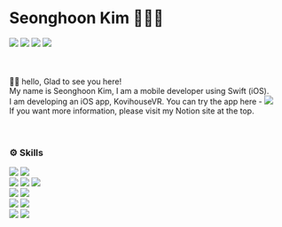 
# Seonghoon Kim 🧑🏻‍💻

<div>
  <a href="https://github.com/seonghooony"><img src="https://hits.seeyoufarm.com/api/count/incr/badge.svg?url=https%3A%2F%2Fgithub.com%2Fseonghooony&count_bg=%23E3E5CC&title_bg=%2317A9AE&icon=apple.svg&icon_color=%232AD3B6&title=Visited&edge_flat=false"/></a>
  <a href="mailto:hanrinsa2@naver.com"><img src="https://img.shields.io/badge/sending Email-03C75A?style=flat&logo=Naver&logoColor=white"/></a> 
  <a href="https://seonghooony.tistory.com"><img src="https://img.shields.io/badge/Go to Blog-EA5220?style=flat&logo=Tistory&logoColor=white"/></a> 
  <a href="https://power-strand-7f4.notion.site/Seonghoon-Kim-b9cbf116a58e41cb9879bc509b02c280?pvs=4"><img src="https://img.shields.io/badge/Go to Notion-ffffff?style=flat&logo=Notion&logoColor=black"/></a>
</div>
</br>
</br>
</br>
👋🏼 hello, Glad to see you here!
</br>
My name is Seonghoon Kim, I am a mobile developer using Swift (iOS).
</br>
I am developing an iOS app, KovihouseVR. You can try the app here - <a href="https://apps.apple.com/kr/app/%EC%BD%94%EB%B9%84%ED%95%98%EC%9A%B0%EC%8A%A4vr-3d%EB%A1%9C-%EC%A6%90%EA%B8%B0%EB%8A%94-%EC%9D%B8%ED%85%8C%EB%A6%AC%EC%96%B4/id1537031693"><img src="https://img.shields.io/badge/Go to App Store-0D96F6?style=flat&logo=App Store&logoColor=white"/></a>
</br>
If you want more information, please visit my Notion site at the top.

</br> 
</br>
</br>
<h3>⚙️ Skills</h3>
<div>
  <img src="https://img.shields.io/badge/Swift-FA7343?style=flat&logo=Swift&logoColor=white"/>
  <img src="https://img.shields.io/badge/RxSwift-B7178C?style=flat&logo=ReactiveX&logoColor=white"/>
  <br>
  <img src="https://img.shields.io/badge/SnapKit-0095BD?style=flat"/>
  <img src="https://img.shields.io/badge/Alamofire-D84327?style=flat"/>
  <img src="https://img.shields.io/badge/ReactorKit-6EA1E0?style=flat"/>
  <br>
  <img src="https://img.shields.io/badge/MVVM-009000?style=flat-square"/>
  <img src="https://img.shields.io/badge/Clean Architecture-80FF00?style=flat"/>
  <br>
  <img src="https://img.shields.io/badge/SVN-809CC9?style=flat&logo=Subversion&logoColor=white"/>
  <img src="https://img.shields.io/badge/Git-000000?style=flat&logo=Git&logoColor=white"/>
  <br>
  <img src="https://img.shields.io/badge/Xcode-147EFB?style=flat&logo=Xcode&logoColor=white"/>
  <img src="https://img.shields.io/badge/iOS-000000?style=flat&logo=Apple&logoColor=white"/>
</div>
  
</br>
</br>
</br>

  
<!-- [![Top Langs](https://github-readme-stats.vercel.app/api/top-langs/?username=seonghooony&layout=compact)](https://github.com/anuraghazra/github-readme-stats)   !-->





